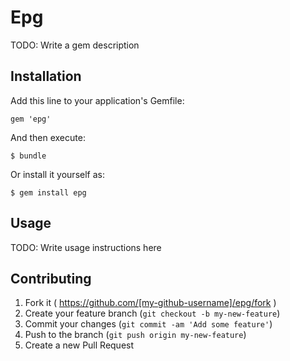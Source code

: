 # Epg

TODO: Write a gem description

## Installation

Add this line to your application's Gemfile:

    gem 'epg'

And then execute:

    $ bundle

Or install it yourself as:

    $ gem install epg

## Usage

TODO: Write usage instructions here

## Contributing

1. Fork it ( https://github.com/[my-github-username]/epg/fork )
2. Create your feature branch (`git checkout -b my-new-feature`)
3. Commit your changes (`git commit -am 'Add some feature'`)
4. Push to the branch (`git push origin my-new-feature`)
5. Create a new Pull Request
